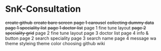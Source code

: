 # SnK-Consultation
~~create github~~
~~create bare screen~~
~~page 1 carousel~~
~~collecting dummy data~~
~~page 1 speciality list~~
~~page 1 doctor list~~
page 1 fine tune layout
~~page 2 speciality grid~~
page 2 fine tune layout
page 3 doctor list
page 4 info & button
page 2 search speciality
page 3 search name
page 4 message wa
theme styleing
theme color choosing
github wiki 